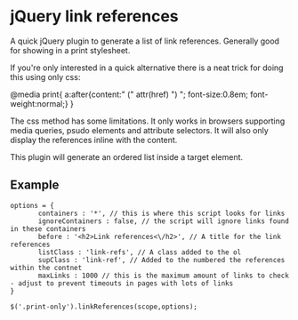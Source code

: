 jQuery link references
======================

A quick jQuery plugin to generate a list of link references. Generally good for showing in a print stylesheet. 

If you're only interested in a quick alternative there is a neat trick for doing this using only css:

@media print{
       a:after{content:" (" attr(href) ") "; font-size:0.8em; font-weight:normal;}
}

The css method has some limitations. It only works in browsers supporting media queries, psudo elements and attribute selectors. It will also only display the references inline with the content.

This plugin will generate an ordered list inside a target element.

Example
-------
```
options = {
       containers : '*', // this is where this script looks for links
       ignoreContainers : false, // the script will ignore links found in these containers
       before : '<h2>Link references<\/h2>', // A title for the link references
       listClass : 'link-refs', // A class added to the ol
       supClass : 'link-ref', // Added to the numbered the references within the contnet
       maxLinks : 1000 // this is the maximum amount of links to check - adjust to prevent timeouts in pages with lots of links
}

$('.print-only').linkReferences(scope,options); 
```

